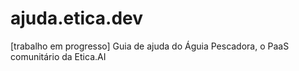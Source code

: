 # ajuda.etica.dev
[trabalho em progresso] Guia de ajuda do Águia Pescadora, o PaaS comunitário da Etica.AI
